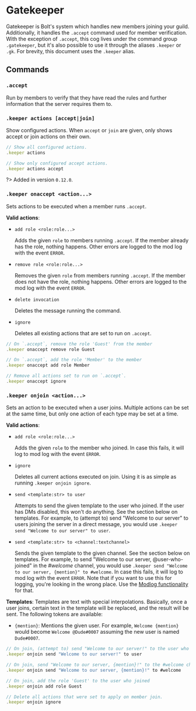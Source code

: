 # Gatekeeper
Gatekeeper is Bolt's system which handles new members joining your guild.
Additionally, it handles the `.accept` command used for member verification.
With the exception of `.accept`, this cog lives under the command group `.gatekeeper`, but it's also possible to use it through the aliases `.keeper` or `.gk`.
For brevity, this document uses the `.keeper` alias.


## Commands
### `.accept`
Run by members to verify that they have read the rules and further information that the server requires them to.

### `.keeper actions [accept|join]`
Show configured actions. When `accept` or `join` are given, only shows accept
or join actions on their own.

```js
// Show all configured actions.
.keeper actions

// Show only configured accept actions.
.keeper actions accept
```

?> Added in version `0.12.0`.


### `.keeper onaccept <action...>`
Sets actions to be executed when a member runs `.accept`.

**Valid actions**:
- `add role <role:role...>`

  Adds the given `role` to members running `.accept`.
  If the member already has the role, nothing happens.
  Other errors are logged to the mod log with the event `ERROR`.

- `remove role <role:role...>`

  Removes the given `role` from members running `.accept`.
  If the member does not have the role, nothing happens.
  Other errors are logged to the mod log with the event `ERROR`.

- `delete invocation`

  Deletes the message running the command.

- `ignore`

  Deletes all existing actions that are set to run on `.accept`.

```js
// On `.accept`, remove the role 'Guest' from the member
.keeper onaccept remove role Guest

// On `.accept`, add the role 'Member' to the member
.keeper onaccept add role Member

// Remove all actions set to run on `.accept`.
.keeper onaccept ignore
```


### `.keeper onjoin <action...>`
Sets an action to be executed when a user joins.
Multiple actions can be set at the same time, but only one action of each type may be set at a time.

**Valid actions**:
- `add role <role:role...>`

  Adds the given `role` to the member who joined.
  In case this fails, it will log to mod log with the event `ERROR`.

- `ignore`

  Deletes all current actions executed on join.
  Using it is as simple as running `.keeper onjoin ignore`.

- `send <template:str> to user`

  Attempts to send the given template to the user who joined.
  If the user has DMs disabled, this won't do anything.
  See the section below on templates.
  For example, to (attempt to) send "Welcome to our server" to users joining the server in a direct message, you would use `.keeper send "Welcome to our server" to user`.

- `send <template:str> to <channel:textchannel>`

  Sends the given template to the given channel.
  See the section below on templates.
  For example, to send "Welcome to our server, @user-who-joined" in the *#welcome* channel, you would use `.keeper send "Welcome to our server, {mention}" to #welcome`.
  In case this fails, it will log to mod log with the event `ERROR`.
  Note that if you want to use this for logging, you're looking in the wrong place.
  Use the [Modlog functionality](cogs/modlog) for that.

**Templates**:
Templates are text with special interpolations.
Basically, once a user joins, certain text in the template will be replaced, and the result will be sent.
The following tokens are available:
- `{mention}`: Mentions the given user. For example, `Welcome {mention}` would become `Welcome @Dude#0007` assuming the new user is named `Dude#0007`.

```js
// On join, (attempt to) send "Welcome to our server!" to the user who joined
.keeper onjoin send "Welcome to our server!" to user

// On join, send "Welcome to our server, {mention}!" to the #welcome channel
.keeper onjoin send "Welcome to our server, {mention}!" to #welcome

// On join, add the role 'Guest' to the user who joined
.keeper onjoin add role Guest

// Delete all actions that were set to apply on member join.
.keeper onjoin ignore
```
